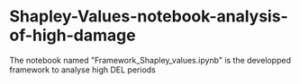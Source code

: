 # Shapley-Values-notebook-analysis-of-high-damage

The notebook named "Framework_Shapley_values.ipynb" is the developped framework to analyse high DEL periods
